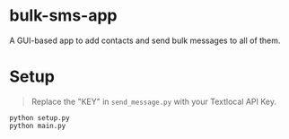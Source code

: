 # bulk-sms-app
A GUI-based app to add contacts and send bulk messages to all of them.

# Setup
>Replace the "KEY" in `send_message.py` with your Textlocal API Key.
```
python setup.py
python main.py
```

